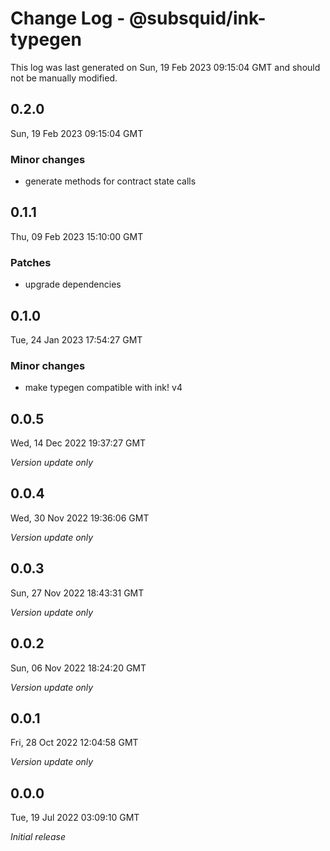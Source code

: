 # Change Log - @subsquid/ink-typegen

This log was last generated on Sun, 19 Feb 2023 09:15:04 GMT and should not be manually modified.

## 0.2.0
Sun, 19 Feb 2023 09:15:04 GMT

### Minor changes

- generate methods for contract state calls

## 0.1.1
Thu, 09 Feb 2023 15:10:00 GMT

### Patches

- upgrade dependencies

## 0.1.0
Tue, 24 Jan 2023 17:54:27 GMT

### Minor changes

- make typegen compatible with ink! v4

## 0.0.5
Wed, 14 Dec 2022 19:37:27 GMT

_Version update only_

## 0.0.4
Wed, 30 Nov 2022 19:36:06 GMT

_Version update only_

## 0.0.3
Sun, 27 Nov 2022 18:43:31 GMT

_Version update only_

## 0.0.2
Sun, 06 Nov 2022 18:24:20 GMT

_Version update only_

## 0.0.1
Fri, 28 Oct 2022 12:04:58 GMT

_Version update only_

## 0.0.0
Tue, 19 Jul 2022 03:09:10 GMT

_Initial release_

